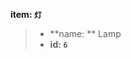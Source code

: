 <!-- BEGIN_AUTOGEN: do NOT edit in this block -->

**item: `灯`**

> * **name: ** Lamp
> * **id: `6`**

<!-- END_AUTOGEN-->
